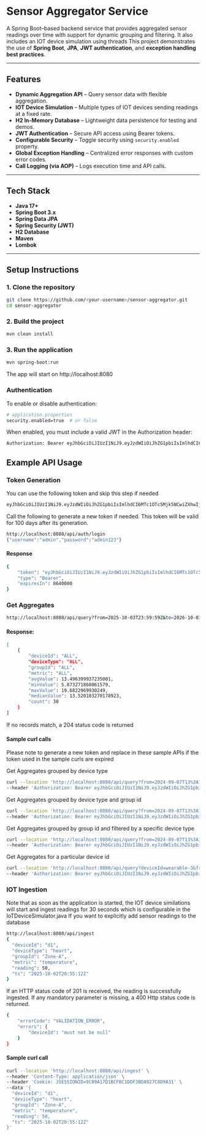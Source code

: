 # Sensor Aggregator Service

A Spring Boot–based backend service that provides aggregated sensor readings over time with support for dynamic grouping and filtering. It also includes an IOT device simulation using threads 
This project demonstrates the use of **Spring Boot**, **JPA**, **JWT authentication**, and **exception handling best practices**.

---

## Features
- **Dynamic Aggregation API** – Query sensor data with flexible aggregation.
- **IOT Device Simulation** – Multiple types of IOT devices sending readings at a fixed rate.
- **H2 In-Memory Database** – Lightweight data persistence for testing and demos.
- **JWT Authentication** – Secure API access using Bearer tokens.
- **Configurable Security** – Toggle security using `security.enabled` property.
- **Global Exception Handling** – Centralized error responses with custom error codes.
- **Call Logging (via AOP)** – Logs execution time and API calls.
---

## Tech Stack

- **Java 17+**
- **Spring Boot 3.x**
- **Spring Data JPA**
- **Spring Security (JWT)**
- **H2 Database**
- **Maven**
- **Lombok**

---

## Setup Instructions

### 1. Clone the repository
```bash
git clone https://github.com/<your-username>/sensor-aggregator.git
cd sensor-aggregator
```

### 2. Build the project
```bash
mvn clean install
```

### 3. Run the application
```bash
mvn spring-boot:run
```
The app will start on http://localhost:8080

### Authentication
To enable or disable authentication:
```bash
# application.properties
security.enabled=true  # or false
```
When enabled, you must include a valid JWT in the Authorization header:
```bash
Authorization: Bearer eyJhbGciOiJIUzI1NiJ9.eyJzdWIiOiJhZG1pbiIsImlhdCI6MTc1OTc5Mjk5NCwiZXhwIjoxNzY4NDMyOTk0LCJpc3MiOiJpb3Qtc2Vuc29yLWFwcCJ9.AnddHqtBfBSLkRxcwP3OnErgSnrEW794urm0s5H5-zQ
```

## Example API Usage

### Token Generation 
You can use the following token and skip this step if needed
```bash
eyJhbGciOiJIUzI1NiJ9.eyJzdWIiOiJhZG1pbiIsImlhdCI6MTc1OTc5Mjk5NCwiZXhwIjoxNzY4NDMyOTk0LCJpc3MiOiJpb3Qtc2Vuc29yLWFwcCJ9.AnddHqtBfBSLkRxcwP3OnErgSnrEW794urm0s5H5-zQ
```

Call the following to generate a new token if needed. This token will be valid for 100 days after its generation.
```bash
http://localhost:8080/api/auth/login
{"username":"admin","password":"admin123"}
```
#### Response
```bash
{
    "token": "eyJhbGciOiJIUzI1NiJ9.eyJzdWIiOiJhZG1pbiIsImlhdCI6MTc1OTc5Mjk5NCwiZXhwIjoxNzY4NDMyOTk0LCJpc3MiOiJpb3Qtc2Vuc29yLWFwcCJ9.AnddHqtBfBSLkRxcwP3OnErgSnrEW794urm0s5H5-zQ",
    "type": "Bearer",
    "expiresIn": 8640000
}
```

### Get Aggregates
```bash
http://localhost:8080/api/query?from=2025-10-03T23:59:59Z&to=2026-10-03T23:59:59Z&deviceType=vehicle
```

#### Response:
```bash
[
    {
        "deviceId": "ALL",
        "deviceType": "ALL",
        "groupId": "ALL",
        "metric": "ALL",
        "avgValue": 13.496399937235001,
        "minValue": 5.873271868061579,
        "maxValue": 19.6822969930249,
        "medianValue": 13.520103270178923,
        "count": 30
    }
]
```
If no records match, a 204 status code is returned

#### Sample curl calls

Please note to generate a new token and replace in these sample APIs if the token used in the sample curls are expired

Get Aggregates grouped by device type
```bash
curl --location 'http://localhost:8080/api/query?from=2024-09-07T13%3A18%3A13Z&to=2025-11-07T14%3A18%3A13Z&groupByDeviceType=true' \
--header 'Authorization: Bearer eyJhbGciOiJIUzI1NiJ9.eyJzdWIiOiJhZG1pbiIsImlhdCI6MTc1OTc5Mjk5NCwiZXhwIjoxNzY4NDMyOTk0LCJpc3MiOiJpb3Qtc2Vuc29yLWFwcCJ9.AnddHqtBfBSLkRxcwP3OnErgSnrEW794urm0s5H5-zQ'
```
Get Aggregates grouped by device type and group id
```bash
curl --location 'http://localhost:8080/api/query?from=2024-09-07T13%3A18%3A13Z&to=2025-11-07T14%3A18%3A13Z&groupByGroupId=true&groupByDeviceType=true' \
--header 'Authorization: Bearer eyJhbGciOiJIUzI1NiJ9.eyJzdWIiOiJhZG1pbiIsImlhdCI6MTc1OTc5Mjk5NCwiZXhwIjoxNzY4NDMyOTk0LCJpc3MiOiJpb3Qtc2Vuc29yLWFwcCJ9.AnddHqtBfBSLkRxcwP3OnErgSnrEW794urm0s5H5-zQ'
```
Get Aggregates grouped by group id and filtered by a specific device type
```bash
curl --location 'http://localhost:8080/api/query?from=2024-09-07T13%3A18%3A13Z&to=2025-11-07T14%3A18%3A13Z&deviceType=vehicle&groupByGroupId=true' \
--header 'Authorization: Bearer eyJhbGciOiJIUzI1NiJ9.eyJzdWIiOiJhZG1pbiIsImlhdCI6MTc1OTc5Mjk5NCwiZXhwIjoxNzY4NDMyOTk0LCJpc3MiOiJpb3Qtc2Vuc29yLWFwcCJ9.AnddHqtBfBSLkRxcwP3OnErgSnrEW794urm0s5H5-zQ'
```
Get Aggregates for a particular device id
```bash
curl --location 'http://localhost:8080/api/query?deviceId=wearable-3&from=2024-09-07T13%3A18%3A13Z&to=2025-11-07T14%3A18%3A13Z' \
--header 'Authorization: Bearer eyJhbGciOiJIUzI1NiJ9.eyJzdWIiOiJhZG1pbiIsImlhdCI6MTc1OTc5Mjk5NCwiZXhwIjoxNzY4NDMyOTk0LCJpc3MiOiJpb3Qtc2Vuc29yLWFwcCJ9.AnddHqtBfBSLkRxcwP3OnErgSnrEW794urm0s5H5-zQ'
```

### IOT Ingestion
Note that as soon as the application is started, the IOT device similations will start and ingest readings for 30 seconds which is configurable in the IoTDeviceSimulator.java
If you want to explicitly add sensor readings to the database
```bash
http://localhost:8080/api/ingest
{
  "deviceId": "d1",
  "deviceType": "heart",
  "groupId": "Zone-A",
  "metric": "temperature",
  "reading": 50,
  "ts": "2025-10-02T20:55:12Z"
}
```
If an HTTP status code of 201 is received, the reading is successfully ingested.
If any mandatory parameter is missing, a 400 Http status code is returned.
```bash
{
    "errorCode": "VALIDATION_ERROR",
    "errors": {
        "deviceId": "must not be null"
    }
}
```
#### Sample curl call
```bash
curl --location 'http://localhost:8080/api/ingest' \
--header 'Content-Type: application/json' \
--header 'Cookie: JSESSIONID=9C09A17D1BCFBC1DDF3BDA927C8D9A31' \
--data '{
  "deviceId": "d1",
  "deviceType": "heart",
  "groupId": "Zone-A",
  "metric": "temperature",
  "reading": 50,
  "ts": "2025-10-02T20:55:12Z"
}'
```




